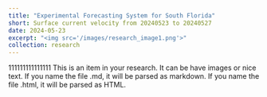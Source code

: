 ```yaml
---
title: "Experimental Forecasting System for South Florida"
short: Surface current velocity from 20240523 to 20240527
date: 2024-05-23
excerpt: "<img src='/images/research_image1.png'>"
collection: research
---
```


111111111111111
This is an item in your research. It can be have images or nice text. If you name the file .md, it will be parsed as markdown. If you name the file .html, it will be parsed as HTML. 
